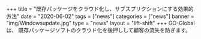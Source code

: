 +++
title = "既存パッケージをクラウド化し、サブスプリクションにする効果的方法"
date = "2020-06-02"
tags = ["news"]
categories = ["news"]
banner = "img/Windowsupdate.jpg"
type = "news"
layout = "lift-shift"
+++
GO-Globalは、
既存パッケージソフトのクラウド化を後押しして顧客の流失を防ぎます。